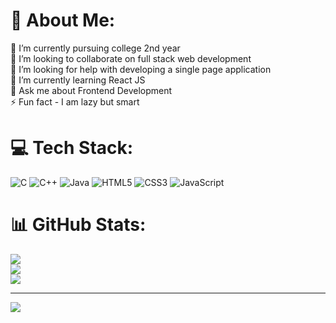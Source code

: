 # 💫 About Me:
🔭 I’m currently pursuing college 2nd year<br>
👯 I’m looking to collaborate on full stack web development<br>
🤝 I’m looking for help with developing a single page application<br>
🌱 I’m currently learning React JS<br>
💬 Ask me about Frontend Development<br>
⚡ Fun fact - I am lazy but smart


# 💻 Tech Stack:
![C](https://img.shields.io/badge/c-%2300599C.svg?style=for-the-badge&logo=c&logoColor=white) ![C++](https://img.shields.io/badge/c++-%2300599C.svg?style=for-the-badge&logo=c%2B%2B&logoColor=white) ![Java](https://img.shields.io/badge/java-%23ED8B00.svg?style=for-the-badge&logo=java&logoColor=white) ![HTML5](https://img.shields.io/badge/html5-%23E34F26.svg?style=for-the-badge&logo=html5&logoColor=white) ![CSS3](https://img.shields.io/badge/css3-%231572B6.svg?style=for-the-badge&logo=css3&logoColor=white) ![JavaScript](https://img.shields.io/badge/javascript-%23323330.svg?style=for-the-badge&logo=javascript&logoColor=%23F7DF1E)
# 📊 GitHub Stats:
![](https://github-readme-stats.vercel.app/api?username=SachinSamuel-CSBS&theme=react&hide_border=true&include_all_commits=false&count_private=false)<br/>
![](https://github-readme-streak-stats.herokuapp.com/?user=SachinSamuel-CSBS&theme=react&hide_border=true)<br/>
![](https://github-readme-stats.vercel.app/api/top-langs/?username=SachinSamuel-CSBS&theme=react&hide_border=true&include_all_commits=false&count_private=false&layout=compact)

---
[![](https://visitcount.itsvg.in/api?id=SachinSamuel-CSBS&icon=0&color=0)](https://visitcount.itsvg.in)
